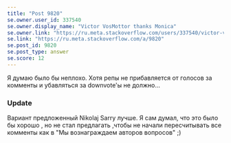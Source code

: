 ```yaml
---
title: "Post 9820"
se.owner.user_id: 337540
se.owner.display_name: "Victor VosMottor thanks Monica"
se.owner.link: "https://ru.meta.stackoverflow.com/users/337540/victor-vosmottor-thanks-monica"
se.link: "https://ru.meta.stackoverflow.com/a/9820"
se.post_id: 9820
se.post_type: answer
se.score: 12
---
```

<p>Я думаю было бы неплохо. Хотя репы не прибавляется от голосов за комменты и убавляться за downvote'ы не должно...</p>

<h3>Update</h3> 

<p>Вариант предложенный Nikolaj Sarry лучше. Я сам думал, что это было бы хорошо , но не стал предлагать ,чтобы не начали пересчитывать все комменты как в "Мы вознаграждаем авторов вопросов" ;)</p>
